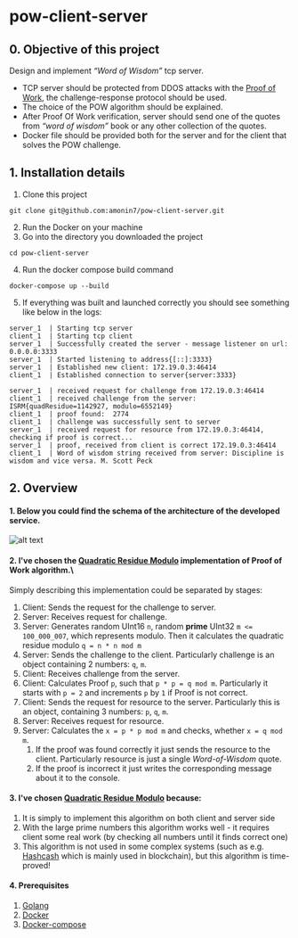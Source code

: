 # pow-client-server

## 0. Objective of this project

Design and implement _“Word of Wisdom”_ tcp server.                 
- TCP server should be protected from DDOS attacks with the [Proof of Work](https://en.wikipedia.org/wiki/Proof_of_work), the challenge-response protocol should be used.                 
- The choice of the POW algorithm should be explained.
- After Proof Of Work verification, server should send one of the quotes from _“word of wisdom”_ book or any other collection of the quotes.                 
- Docker file should be provided both for the server and for the client that solves the POW challenge.

## 1. Installation details

1. Clone this project
```shell
git clone git@github.com:amonin7/pow-client-server.git
```

2. Run the Docker on your machine
3. Go into the directory you downloaded the project
```shell
cd pow-client-server
```
4. Run the docker compose build command
```shell
docker-compose up --build
```
5. If everything was built and launched correctly you should see something like below in the logs:
```shell
server_1  | Starting tcp server
client_1  | Starting tcp client
server_1  | Successfully created the server - message listener on url: 0.0.0.0:3333
server_1  | Started listening to address{[::]:3333}
server_1  | Established new client: 172.19.0.3:46414
client_1  | Established connection to server{server:3333}

server_1  | received request for challenge from 172.19.0.3:46414
client_1  | received challenge from the server: ISRM{quadResidue=1142927, modulo=6552149}
client_1  | proof found:  2774
client_1  | challenge was successfully sent to server
server_1  | received request for resource from 172.19.0.3:46414, checking if proof is correct...
server_1  | proof, received from client is correct 172.19.0.3:46414
client_1  | Word of wisdom string received from server: Discipline is wisdom and vice versa. M. Scott Peck
```

## 2. Overview

#### 1. Below you could find the schema of the architecture of the developed service.
   ![alt text](https://upload.wikimedia.org/wikipedia/commons/5/55/Proof_of_Work_challenge_response.svg)

#### 2. I've chosen the [Quadratic Residue Modulo](https://en.wikipedia.org/wiki/Quadratic_residue#Complexity_of_finding_square_roots) implementation of Proof of Work algorithm.\
Simply describing this implementation could be separated by stages:
1. Client: Sends the request for the challenge to server.
2. Server: Receives request for challenge.
3. Server: Generates random UInt16 `n`, random **prime** UInt32 `m <= 100_000_007`, which represents modulo.
   Then it calculates the quadratic residue modulo `q = n * n mod m`
4. Server: Sends the challenge to the client. Particularly challenge is an object containing 2 numbers: `q`, `m`.
5. Client: Receives challenge from the server.
6. Client: Calculates Proof `p`, such that `p * p = q mod m`. Particularly it starts with `p = 2` and increments `p` by  `1` if Proof is not correct.
7. Client: Sends the request for resource to the server. Particularly this is an object, containing 3 numbers: `p`, `q`, `m`.
8. Server: Receives request for resource.
9. Server: Calculates the `x = p * p mod m` and checks, whether `x = q mod m`.
   1. If the proof was found correctly it just sends the resource to the client. Particularly resource is just a single _Word-of-Wisdom_ quote.
   2. If the proof is incorrect it just writes the corresponding message about it to the console.
#### 3. I've chosen [Quadratic Residue Modulo](https://en.wikipedia.org/wiki/Quadratic_residue#Complexity_of_finding_square_roots) because:
1. It is simply to implement this algorithm on both client and server side
2. With the large prime numbers this algorithm works well - it requires client some real work (by checking all numbers until it finds correct one)
3. This algorithm is not used in some complex systems (such as e.g. [Hashcash](https://en.wikipedia.org/wiki/Hashcash) which is mainly used in blockchain), but this algorithm is time-proved!

#### 4. Prerequisites
1. [Golang](https://go.dev/)
2. [Docker](https://www.docker.com/)
3. [Docker-compose](https://docs.docker.com/compose/)